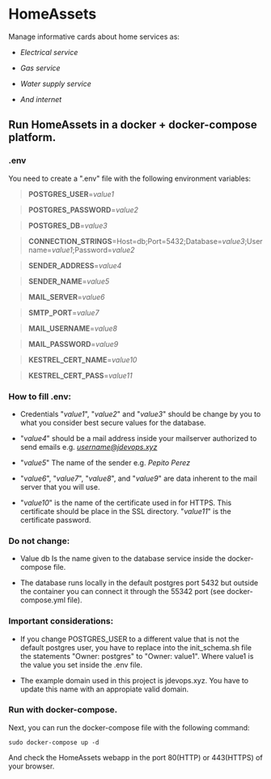 # HomeAssets

Manage informative cards about home services as:

-  *Electrical service*

-  *Gas service*

-  *Water supply service*

-  *And internet*

  

## Run HomeAssets in a docker + docker-compose platform.

### .env

You need to create a ".env" file with the following environment variables:

  

> **POSTGRES_USER**=*value1*

> **POSTGRES_PASSWORD**=*value2*

> **POSTGRES_DB**=*value3*

> **CONNECTION_STRINGS**=Host=db;Port=5432;Database=*value3*;Username=*value1*;Password=*value2*

> **SENDER_ADDRESS**=*value4*

> **SENDER_NAME**=*value5*

> **MAIL_SERVER**=*value6*

> **SMTP_PORT**=*value7*

> **MAIL_USERNAME**=*value8*

> **MAIL_PASSWORD**=*value9*

> **KESTREL_CERT_NAME**=*value10*

> **KESTREL_CERT_PASS**=*value11*


### How to fill .env:

- Credentials "*value1*", "*value2*" and "*value3*" should be change by you to what you consider best secure values for the database.

- "*value4*" should be a mail address inside your mailserver authorized to send emails e.g. *username@jdevops.xyz*

- "*value5*" The name of the sender e.g. *Pepito Perez*

- "*value6*", "*value7*", "*value8*",  and "*value9*" are data inherent to the mail server that you will use.

- "*value10*" is the name of the certificate used in for HTTPS. This certificate should be place in the SSL directory. "*value11*" is the certificate password.

  

### Do not change:

- Value db Is the name given to the database service inside the docker-compose file.

- The database runs locally in the default postgres port 5432 but outside the container you can connect it through the 55342 port (see docker-compose.yml file).

  

### Important considerations:

- If you change POSTGRES_USER to a different value that is not the default postgres user, you have to replace into the init_schema.sh file the statements "Owner: postgres" to "Owner: value1". Where value1 is the value you set inside the .env file.

- The example domain used in this project is jdevops.xyz. You have to update this name with an appropiate valid domain.

### Run with docker-compose.

Next, you can run the docker-compose file with the following command:

  

    sudo docker-compose up -d

  

And check the HomeAssets webapp in the port 80(HTTP) or 443(HTTPS) of your browser.
